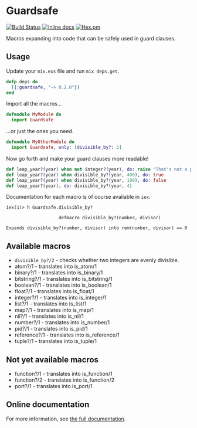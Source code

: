 # Guardsafe

[![Build Status](https://travis-ci.org/DevL/guardsafe.svg?branch=master)](https://travis-ci.org/DevL/guardsafe)
[![Inline docs](http://inch-ci.org/github/DevL/guardsafe.svg?branch=master)](http://inch-ci.org/github/DevL/guardsafe)
[![Hex.pm](https://img.shields.io/hexpm/v/guardsafe.svg)](https://hex.pm/packages/guardsafe)

Macros expanding into code that can be safely used in guard clauses.

## Usage

Update your `mix.exs` file and run `mix deps.get`.
```elixir
defp deps do
  [{:guardsafe, "~> 0.2.0"}]
end
```

Import all the macros...
```elixir
defmodule MyModule do
  import Guardsafe
```

...or just the ones you need.
```elixir
defmodule MyOtherModule do
  import Guardsafe, only: [divisible_by?: 2]
```

Now go forth and make your guard clauses more readable!
```elixir
def leap_year?(year) when not integer?(year), do: raise "That's not a proper year!"
def leap_year?(year) when divisible_by?(year, 400), do: true
def leap_year?(year) when divisible_by?(year, 100), do: false
def leap_year?(year), do: divisible_by?(year, 4)
```

Documentation for each macro is of course available in `iex`.
```
iex(1)> h Guardsafe.divisible_by?

                    defmacro divisible_by?(number, divisor)

Expands divisible_by?(number, divisor) into rem(number, divisor) == 0
```

## Available macros

* `divisible_by?/2` - checks whether two integers are evenly divisible.
* atom?/1 - translates into is_atom/1
* binary?/1 - translates into is_binary/1
* bitstring?/1 - translates into is_bitstring/1
* boolean?/1 - translates into is_boolean/1
* float?/1 - translates into is_float/1
* integer?/1 - translates into is_integer/1
* list?/1 - translates into is_list/1
* map?/1 - translates into is_map/1
* nil?/1 - translates into is_nil/1
* number?/1 - translates into is_number/1
* pid?/1 - translates into is_pid/1
* reference?/1 - translates into is_reference/1
* tuple?/1 - translates into is_tuple/1

## Not yet available macros

* function?/1 - translates into is_function/1
* function?/2 - translates into is_function/2
* port?/1 - translates into is_port/1

## Online documentation

For more information, see [the full documentation](http://hexdocs.pm/guardsafe/).
